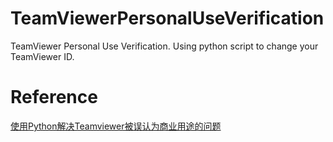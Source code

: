 # TeamViewerPersonalUseVerification

TeamViewer Personal Use Verification. Using python script to change your TeamViewer ID.


# Reference

[使用Python解决Teamviewer被误认为商业用途的问题](https://www.teamviewer.com/en/support/personal-use-verification/)
